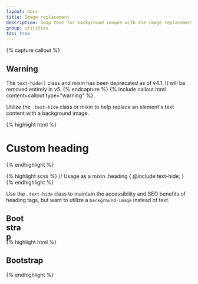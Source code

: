 ```yaml
---
layout: docs
title: Image replacement
description: Swap text for background images with the image replacement class.
group: utilities
toc: true
---
```


{% capture callout %}
## Warning

The `text-hide()` class and mixin has been deprecated as of v4.1. It will be removed entirely in v5.
{% endcapture %}
{% include callout.html content=callout type="warning" %}

Utilize the `.text-hide` class or mixin to help replace an element's text content with a background image.

{% highlight html %}
<h1 class="text-hide">Custom heading</h1>
{% endhighlight %}

{% highlight scss %}
// Usage as a mixin
.heading {
  @include text-hide;
}
{% endhighlight %}

Use the `.text-hide` class to maintain the accessibility and SEO benefits of heading tags, but want to utilize a `background-image` instead of text.

<div class="bd-example">
  <h2 class="text-hide" style="background-image: url('{{ site.baseurl }}/docs/{{ site.docs_version }}/assets/brand/bootstrap-solid.svg'); width: 50px; height: 50px;">Bootstrap</h2>
</div>

{% highlight html %}
<h2 class="text-hide" style="background-image: url('...');">Bootstrap</h2>
{% endhighlight %}
